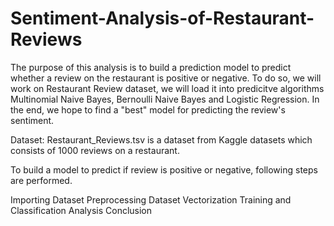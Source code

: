 # Sentiment-Analysis-of-Restaurant-Reviews

The purpose of this analysis is to build a prediction model to predict whether a review on the restaurant is positive or negative. To do so, we will work on Restaurant Review dataset, we will load it into predicitve algorithms Multinomial Naive Bayes, Bernoulli Naive Bayes and Logistic Regression. In the end, we hope to find a "best" model for predicting the review's sentiment.

Dataset: Restaurant_Reviews.tsv is a dataset from Kaggle datasets which consists of 1000 reviews on a restaurant.

To build a model to predict if review is positive or negative, following steps are performed.

Importing Dataset
Preprocessing Dataset
Vectorization
Training and Classification
Analysis Conclusion
